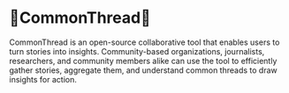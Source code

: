 # 🧵CommonThread🧵

CommonThread is an open-source collaborative tool that enables users to turn stories into insights. Community-based organizations, journalists, researchers, and community members alike can use the tool to efficiently gather stories, aggregate them, and understand common threads to draw insights for action.

